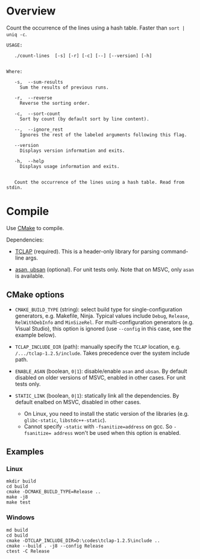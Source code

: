 # Overview

Count the occurrence of the lines using a hash table. Faster than
`sort | uniq -c`.

```
USAGE:

   ./count-lines  [-s] [-r] [-c] [--] [--version] [-h]


Where:

   -s,  --sum-results
     Sum the results of previous runs.

   -r,  --reverse
     Reverse the sorting order.

   -c,  --sort-count
     Sort by count (by default sort by line content).

   --,  --ignore_rest
     Ignores the rest of the labeled arguments following this flag.

   --version
     Displays version information and exits.

   -h,  --help
     Displays usage information and exits.


   Count the occurrence of the lines using a hash table. Read from stdin.
```



# Compile

Use [CMake](https://cmake.org/) to compile.

Dependencies:

- [TCLAP](https://tclap.sourceforge.net/) (required). This is a header-only
  library for parsing command-line args.

- [asan, ubsan](https://github.com/google/sanitizers) (optional). For unit
  tests only. Note that on MSVC, only `asan` is available.

## CMake options

- `CMAKE_BUILD_TYPE` (string): select build type for single-configuration
  generators, e.g. Makefile, Ninja. Typical values include `Debug`, `Release`,
  `RelWithDebInfo` and `MinSizeRel`. For multi-configuration generators (e.g.
  Visual Studio), this option is ignored (use `--config` in this case, see the
  example below).

- `TCLAP_INCLUDE_DIR` (path): manually specify the `TCLAP` location, e.g.
  `/.../tclap-1.2.5/include`. Takes precedence over the system include path.

- `ENABLE_ASAN` (boolean, `0|1`): disable/enable `asan` and `ubsan`. By default
  disabled on older versions of MSVC, enabled in other cases. For unit tests
  only.

- `STATIC_LINK` (boolean, `0|1`): statically link all the dependencies. By
  default enalbed on MSVC, disabled in other cases.
  - On Linux, you need to install the static version of the libraries (e.g.
    `glibc-static`, `libstdc++-static`).
  - Cannot specify `-static` with `-fsanitize=address` on gcc. So `-fsanitize=
    address` won't be used when this option is enabled.

## Examples

### Linux

```
mkdir build
cd build
cmake -DCMAKE_BUILD_TYPE=Release ..
make -j8
make test
```

### Windows

```
md build
cd build
cmake -DTCLAP_INCLUDE_DIR=D:\codes\tclap-1.2.5\include ..
cmake --build . -j8 --config Release
ctest -C Release
```

